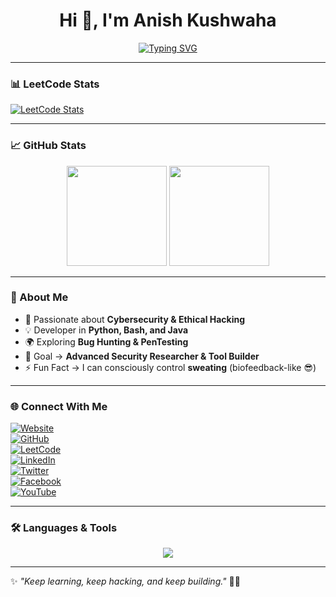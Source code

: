 <!-- Profile Header -->
<h1 align="center">Hi 👋, I'm Anish Kushwaha</h1>

<!-- Animated Typing -->
<p align="center">
  <a href="https://git.io/typing-svg">
    <img src="https://readme-typing-svg.herokuapp.com?font=Fira+Code&weight=600&size=25&pause=1000&color=00F700&center=true&vCenter=true&width=600&lines=⚡+Penetration+Tester;💻+Developer;🌌+Learner+%26+Explorer;🚀+Cybersecurity+Enthusiast;🔥+Always+Learning+New+Tech" alt="Typing SVG" />
  </a>
</p>

---

### 📊 LeetCode Stats
[![LeetCode Stats](https://leetcard.jacoblin.cool/Anish-Kushwaha?theme=dark&font=Karma&ext=contest)](https://leetcode.com/Anish-Kushwaha/)

---

### 📈 GitHub Stats
<p align="center">
  <img src="https://github-readme-stats.vercel.app/api?username=Anishkushwaha02&show_icons=true&theme=radical" height="160"/>
  <img src="https://github-readme-stats.vercel.app/api/top-langs/?username=Anishkushwaha02&layout=compact&theme=radical" height="160"/>
</p>

---

### 🚀 About Me  
- 🔐 Passionate about **Cybersecurity & Ethical Hacking**  
- 💡 Developer in **Python, Bash, and Java**  
- 🌍 Exploring **Bug Hunting & PenTesting**  
- 🎯 Goal → **Advanced Security Researcher & Tool Builder**  
- ⚡ Fun Fact → I can consciously control **sweating** (biofeedback-like 😎)  

---

### 🌐 Connect With Me  

[![Website](https://img.shields.io/badge/🌍%20Website-FF7139?style=for-the-badge&logo=firefox&logoColor=white)](https://Anish-kushwaha.b12sites.com)  
[![GitHub](https://img.shields.io/badge/GitHub-100000?style=for-the-badge&logo=github&logoColor=white)](https://github.com/Anishkushwaha02)  
[![LeetCode](https://img.shields.io/badge/LeetCode-000000?style=for-the-badge&logo=LeetCode&logoColor=#d16c06)](https://leetcode.com/Anish-Kushwaha/)  
[![LinkedIn](https://img.shields.io/badge/LinkedIn-0077B5?style=for-the-badge&logo=linkedin&logoColor=white)](https://linkedin.com/in/anish-kushwaha-43a915383)  
[![Twitter](https://img.shields.io/badge/Twitter-1DA1F2?style=for-the-badge&logo=twitter&logoColor=white)](https://x.com/Anish_Kushwaha_)  
[![Facebook](https://img.shields.io/badge/Facebook-1877F2?style=for-the-badge&logo=facebook&logoColor=white)](https://facebook.com/Anishkushwahaji)  
[![YouTube](https://img.shields.io/badge/YouTube-FF0000?style=for-the-badge&logo=youtube&logoColor=white)](https://youtube.com/cosmologist_anish)  

---

### 🛠️ Languages & Tools  

<p align="center">
  <img src="https://skillicons.dev/icons?i=python,bash,java,linux,git,github,html,css,js,vscode,androidstudio,mysql,figma&perline=7" />
</p>

---

✨ *"Keep learning, keep hacking, and keep building."* 🚀🔥

